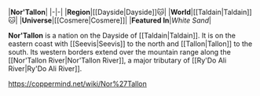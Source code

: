 |**Nor'Tallon**|
|-|-|
|**Region**|[[Dayside\|Dayside]]🐱︎|
|**World**|[[Taldain\|Taldain]]🐱︎|
|**Universe**|[[Cosmere\|Cosmere]]|
|**Featured In**|*White Sand*|

**Nor'Tallon** is a nation on the Dayside of [[Taldain\|Taldain]].
It is on the eastern coast with [[Seevis\|Seevis]] to the north and [[Tallon\|Tallon]] to the south. Its western borders extend over the mountain range along the [[Nor'Tallon River\|Nor'Tallon River]], a major tributary of [[Ry'Do Ali River\|Ry'Do Ali River]].



https://coppermind.net/wiki/Nor%27Tallon